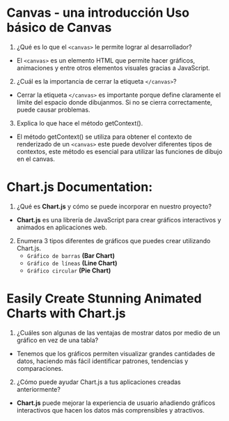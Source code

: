 # Canvas - una introducción Uso básico de Canvas

1. ¿Qué es lo que el `<canvas>` le permite lograr al desarrollador?

- El `<canvas>` es un elemento HTML que permite hacer gráficos, animaciones y entre otros elementos visuales gracias a JavaScript.

2. ¿Cuál es la importancia de cerrar la etiqueta `</canvas>`?

- Cerrar la etiqueta `</canvas>` es importante porque define claramente el límite del espacio donde dibujanmos. Si no se cierra correctamente, puede causar problemas.

3. Explica lo que hace el método getContext().

- El método getContext() se utiliza para obtener el contexto de renderizado de un `<canvas>` este puede devolver diferentes tipos de contextos, este método es esencial para utilizar las funciones de dibujo en el canvas.

# Chart.js Documentation:

1. ¿Qué es **Chart.js** y cómo se puede incorporar en nuestro proyecto?

- **Chart.js** es una librería de JavaScript para crear gráficos interactivos y animados en aplicaciones web.

2. Enumera 3 tipos diferentes de gráficos que puedes crear utilizando Chart.js.
    - `Gráfico de barras` **(Bar Chart)**
    - `Gráfico de líneas` **(Line Chart)**
    - `Gráfico circular` **(Pie Chart)**

# Easily Create Stunning Animated Charts with Chart.js

1. ¿Cuáles son algunas de las ventajas de mostrar datos por medio de un gráfico en vez de una tabla?

- Tenemos que los gráficos permiten visualizar grandes cantidades de datos, haciendo más fácil identificar patrones, tendencias y comparaciones.

2. ¿Cómo puede ayudar Chart.js a tus aplicaciones creadas anteriormente?

- **Chart.js** puede mejorar la experiencia de usuario añadiendo gráficos interactivos que hacen los datos más comprensibles y atractivos.